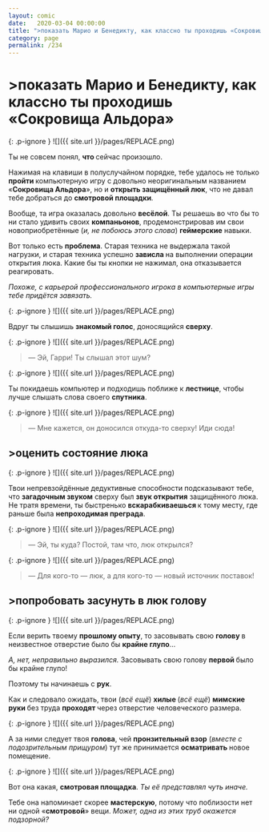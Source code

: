 ```yaml
---
layout: comic
date:   2020-03-04 00:00:00 
title: ">показать Марио и Бенедикту, как классно ты проходишь «Сокровища Альдора»"
category: page
permalink: /234
---
```

# >показать Марио и Бенедикту, как классно ты проходишь «Сокровища Альдора»

{: .p-ignore }
![]({{ site.url }}/pages/REPLACE.png)

Ты не совсем понял, <strong>что </strong>сейчас произошло.

Нажимая на клавиши в полуслучайном порядке, тебе удалось не только <strong>пройти </strong>компьютерную игру с довольно неоригинальным названием «<strong>Сокровища Альдора</strong>», но и <strong>открыть защищённый люк</strong>, что не давал тебе добраться до <strong>смотровой площадки</strong>.

Вообще, та игра оказалась довольно <strong>весёлой</strong>. Ты решаешь во что бы то ни стало удивить своих <strong>компаньонов</strong>, продемонстрировав им свои новоприобретённые (<em>и, не побоюсь этого слова</em>) <strong>геймерские</strong> навыки.

Вот только есть <strong>проблема</strong>. Старая техника не выдержала такой нагрузки, и старая техника успешно <strong>зависла </strong>на выполнении операции открытия люка. Какие бы ты кнопки не нажимал, она отказывается реагировать.

<em>Похоже, с карьерой профессионального игрока в компьютерные игры тебе придётся завязать.</em>

{: .p-ignore }
![]({{ site.url }}/pages/REPLACE.png)

Вдруг ты слышишь <strong>знакомый голос</strong>, доносящийся <strong>сверху</strong>.

{: .p-ignore }
![]({{ site.url }}/pages/REPLACE.png)

<blockquote>— Эй, Гарри! Ты слышал этот шум?</blockquote>

{: .p-ignore }
![]({{ site.url }}/pages/REPLACE.png)

Ты покидаешь компьютер и подходишь поближе к <strong>лестнице</strong>, чтобы лучше слышать слова своего <strong>спутника</strong>.

{: .p-ignore }
![]({{ site.url }}/pages/REPLACE.png)

<blockquote>— Мне кажется, он доносился откуда-то сверху! Иди сюда!</blockquote>

## >оценить состояние люка

{: .p-ignore }
![]({{ site.url }}/pages/REPLACE.png)

Твои непревзойдённые дедуктивные способности подсказывают тебе, что <strong>загадочным звуком</strong> сверху был <strong>звук открытия</strong> защищённого люка. Не тратя времени, ты быстренько <strong>вскарабкиваешься </strong>к тому месту, где раньше была <strong>непроходимая преграда</strong>.

{: .p-ignore }
![]({{ site.url }}/pages/REPLACE.png)

<blockquote>— Эй, ты куда? Постой, там что, люк открылся?</blockquote>

{: .p-ignore }
![]({{ site.url }}/pages/REPLACE.png)

<blockquote>— Для кого-то — люк, а для кого-то — новый источник поставок!</blockquote>

## >попробовать засунуть в люк голову

{: .p-ignore }
![]({{ site.url }}/pages/REPLACE.png)

Если верить твоему <strong>прошлому опыту</strong>, то засовывать свою <strong>голову </strong>в неизвестное отверстие было бы <strong>крайне глупо</strong>…

<em>А, нет, неправильно выразился.</em> Засовывать свою голову <strong>первой </strong>было бы крайне глупо!

Поэтому ты начинаешь с <strong>рук</strong>.

Как и следовало ожидать, твои (<em>всё ещё</em>) <strong>хилые </strong>(<em>всё ещё</em>) <strong>мимские руки </strong>без труда <strong>проходят </strong>через отверстие человеческого размера.

{: .p-ignore }
![]({{ site.url }}/pages/REPLACE.png)

А за ними следует твоя <strong>голова</strong>, чей <strong>пронзительный взор</strong> (<em>вместе с подозрительным прищуром</em>) тут же принимается <strong>осматривать </strong>новое помещение.

{: .p-ignore }
![]({{ site.url }}/pages/REPLACE.png)

Вот она какая, <strong>смотровая площадка</strong>. <em>Ты её представлял чуть иначе.</em>

Тебе она напоминает скорее <strong>мастерскую</strong>, потому что поблизости нет ни одной «<strong>смотровой</strong>» вещи. <em>Может, одна из этих труб окажется подзорной?</em>
